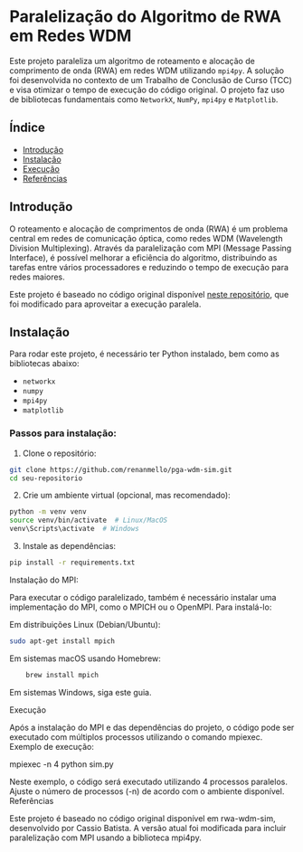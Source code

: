 # Paralelização do Algoritmo de RWA em Redes WDM

Este projeto paraleliza um algoritmo de roteamento e alocação de comprimento de onda (RWA) em redes WDM utilizando `mpi4py`. A solução foi desenvolvida no contexto de um Trabalho de Conclusão de Curso (TCC) e visa otimizar o tempo de execução do código original. O projeto faz uso de bibliotecas fundamentais como `NetworkX`, `NumPy`, `mpi4py` e `Matplotlib`.

## Índice

- [Introdução](#introdução)
- [Instalação](#instalação)
- [Execução](#execução)
- [Referências](#referências)

## Introdução

O roteamento e alocação de comprimentos de onda (RWA) é um problema central em redes de comunicação óptica, como redes WDM (Wavelength Division Multiplexing). Através da paralelização com MPI (Message Passing Interface), é possível melhorar a eficiência do algoritmo, distribuindo as tarefas entre vários processadores e reduzindo o tempo de execução para redes maiores.

Este projeto é baseado no código original disponível [neste repositório](https://github.com/cassiotbatista/rwa-wdm-sim), que foi modificado para aproveitar a execução paralela.

## Instalação

Para rodar este projeto, é necessário ter Python instalado, bem como as bibliotecas abaixo:

- `networkx`
- `numpy`
- `mpi4py`
- `matplotlib`

### Passos para instalação:

1. Clone o repositório:
```bash
git clone https://github.com/renanmello/pga-wdm-sim.git
cd seu-repositorio
````
2. Crie um ambiente virtual (opcional, mas recomendado):
```bash
python -m venv venv
source venv/bin/activate  # Linux/MacOS
venv\Scripts\activate  # Windows
```
3. Instale as dependências:
```bash
pip install -r requirements.txt
```
Instalação do MPI:

Para executar o código paralelizado, também é necessário instalar uma implementação do MPI, como o MPICH ou o OpenMPI. Para instalá-lo:

Em distribuições Linux (Debian/Ubuntu):
```bash
sudo apt-get install mpich
```
Em sistemas macOS usando Homebrew:
```bash
    brew install mpich
```
Em sistemas Windows, siga este guia.

Execução

Após a instalação do MPI e das dependências do projeto, o código pode ser executado com múltiplos processos utilizando o comando mpiexec.
Exemplo de execução:

mpiexec -n 4 python sim.py

Neste exemplo, o código será executado utilizando 4 processos paralelos. Ajuste o número de processos (-n) de acordo com o ambiente disponível.
Referências

Este projeto é baseado no código original disponível em rwa-wdm-sim, desenvolvido por Cassio Batista. A versão atual foi modificada para incluir paralelização com MPI usando a biblioteca mpi4py.

